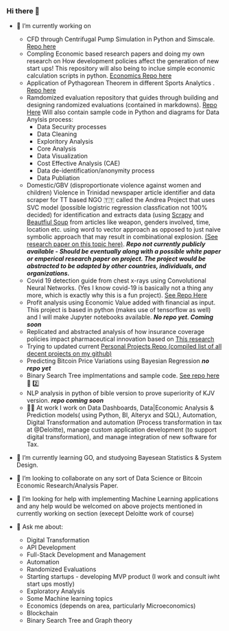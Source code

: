 ### Hi there 👋
- 🔭 I’m currently working on 
  - CFD through Centrifugal Pump Simulation in Python and Simscale. [Repo here](https://github.com/mcrd25/CFD-cpump) 
  - Compling Economic based research papers and doing my own research on How development policies affect the generation of new start ups! This repository will also being to inclue simple economic calculation scripts in python. [Economics Repo here](https://github.com/mcrd25/Economic-Resources)
  - Application of Pythagorean Theorem in different Sports Analytics . [Repo here](https://github.com/mcrd25/pythagexp-sports)
  - Ramdomized evaluation repository that guides through building and designing randomized evaluations (contained in markdowns). [Repo Here](https://github.com/mcrd25/randomized-evaluations)
    Will also contain sample code in Python and diagrams for Data Anylsis process:
    - Data Security processes
    - Data Cleaning
    - Exploritory Analysis
    - Core Analysis
    - Data Visualization
    - Cost Effective Analysis (CAE)
    - Data de-identification/anonymity process
    - Data Publiation
  - Domestic/GBV (disproportionate violence against women and children)  Violence in Trinidad newspaper article identifier and data scraper for TT based NGO 🇹🇹 called the Andrea Project that uses SVC model (possible logistric regression classfication not 100% decided) for identification and extracts data (using [Scrapy](https://scrapy.org/) and [Beautfiul Soup](https://beautiful-soup-4.readthedocs.io/en/latest/) from articles like weapon, genders involved, time, location etc. using word to vector approach as opposed to just naive symbolic approach that may result in combinational explosion. [(See research paper on this topic here)](https://www.researchgate.net/publication/234131319_Efficient_Estimation_of_Word_Representations_in_Vector_Space). ***Repo not currently publicly available - Should be eventually along with a possible white paper or emperical research paper on project. The project would be abstracted to be adapted by other countries, individuals, and organizations.***
  - Covid 19 detection guide from chest x-rays using Convolutional Neural Networks. (Yes I know covid-19 is basically not a thing any more, which is exactly why this is a fun project). [See Repo Here](https://github.com/mcrd25/CNN-for-C19-chestxray-detection)
  -  Profit analysis using Economic Value added with financial as input. This project is based in python (makes use of tensorflow as well) and I will make Jupyter notebooks available. ***No repo yet. Coming soon***
  -  Replicated and abstracted analysis of how insurance coverage policies impact pharmaceutical innovation based on [This research](https://www.aeaweb.org/articles?id=10.1257/aeri.20210063&&from=f)
  -  Trying to updated current [Personal Projects Repo (compiled list of all decent projects on my github)](https://github.com/mcrd25/Personal-Projects)
  -  Predicting Bitcoin Price Variations using Bayesian Regression ***no repo yet***
  -  Binary Search Tree implmentations and sample code. [See repo here](https://github.com/mcrd25/bst) 🌲 2️⃣
  -  NLP analysis in python of bible version to prove superiority of KJV version. ***repo coming soon***
  -  🧑‍💼 At work I work on Data Dashboards, Data|Economic Analysis & Prediction models( using Python, BI, Alteryx and SQL), Automation, Digital Transformation and automation (Process transformation in tax at @Deloitte), manage custom application development (to support digital transformation), and manage integration of new software for Tax.
  
  
- 🌱 I’m currently learning GO, and studyoing Bayesean Statistics & System Design.
 
- 👯 I’m looking to collaborate on any sort of Data Science or Bitcoin Economic Research/Analysis Paper.

- 🤔 I’m looking for help with implementing Machine Learning applications and any help would be welcomed on above projects mentioned in currently working on section (execept Deloitte work of course)

- 💬 Ask me about:
  - Digital Transformation
  - API Development
  - Full-Stack Development and Management
  - Automation
  - Randomized Evaluations
  - Starting startups - developing MVP product (I work and consult iwht start ups mostly)
  - Exploratory Analysis
  - Some Machine learning topics
  - Economics (depends on area, particularly Microeconomics)
  - Blockchain
  - Binary Search Tree and Graph theory

<!--
**mcrd25/mcrd25** is a ✨ _special_ ✨ repository because its `README.md` (this file) appears on your GitHub profile.

Here are some ideas to get you started:

- 🔭 I’m currently working on ...
- 🌱 I’m currently learning ...
- 👯 I’m looking to collaborate on ...
- 🤔 I’m looking for help with ...
- 💬 Ask me about ...
- 📫 How to reach me: ...
- 😄 Pronouns: ...
- ⚡ Fun fact: ...
-->
